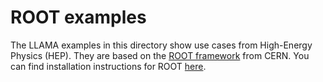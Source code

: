 ROOT examples
=============

The LLAMA examples in this directory show use cases from High-Energy Physics (HEP).
They are based on the [ROOT framework](https://root.cern/) from CERN.
You can find installation instructions for ROOT [here](https://root.cern/install/).
